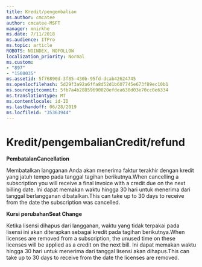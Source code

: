 ```yaml
---
title: Kredit/pengembalian
ms.author: cmcatee
author: cmcatee-MSFT
manager: mnirkhe
ms.date: 7/11/2018
ms.audience: ITPro
ms.topic: article
ROBOTS: NOINDEX, NOFOLLOW
localization_priority: Normal
ms.custom:
- "897"
- "1500035"
ms.assetid: 5f76890d-3f85-430b-95fd-dcab42624745
ms.openlocfilehash: 5d29f3a92a6ffa8d52d1b607745e673f89ec10b1
ms.sourcegitcommit: 5fb7a4b28859690020efdea630d03e70cc0e6334
ms.translationtype: MT
ms.contentlocale: id-ID
ms.lasthandoff: 06/28/2019
ms.locfileid: "35363944"
---
```

# <a name="creditrefund"></a><span data-ttu-id="9ebef-102">Kredit/pengembalian</span><span class="sxs-lookup"><span data-stu-id="9ebef-102">Credit/refund</span></span>

 <span data-ttu-id="9ebef-103">**Pembatalan**</span><span class="sxs-lookup"><span data-stu-id="9ebef-103">**Cancellation**</span></span>
  
<span data-ttu-id="9ebef-104">Membatalkan langganan Anda akan menerima faktur terakhir dengan kredit yang jatuh tempo pada tanggal tagihan berikutnya.</span><span class="sxs-lookup"><span data-stu-id="9ebef-104">When cancelling a subscription you will receive a final invoice with a credit due on the next billing date.</span></span> <span data-ttu-id="9ebef-105">Ini dapat memakan waktu hingga 30 hari untuk menerima dari tanggal berlangganan dibatalkan.</span><span class="sxs-lookup"><span data-stu-id="9ebef-105">This can take up to 30 days to receive from the date the subscription was cancelled.</span></span>
  
 <span data-ttu-id="9ebef-106">**Kursi perubahan**</span><span class="sxs-lookup"><span data-stu-id="9ebef-106">**Seat Change**</span></span>
  
<span data-ttu-id="9ebef-107">Ketika lisensi dihapus dari langganan, waktu yang tidak terpakai pada lisensi ini akan diterapkan sebagai kredit pada tagihan berikutnya.</span><span class="sxs-lookup"><span data-stu-id="9ebef-107">When licenses are removed from a subscription, the unused time on these licenses will be applied as a credit on the next bill.</span></span> <span data-ttu-id="9ebef-108">Ini dapat memakan waktu hingga 30 hari untuk menerima dari tanggal lisensi akan dihapus.</span><span class="sxs-lookup"><span data-stu-id="9ebef-108">This can take up to 30 days to receive from the date the licenses are removed.</span></span>
  